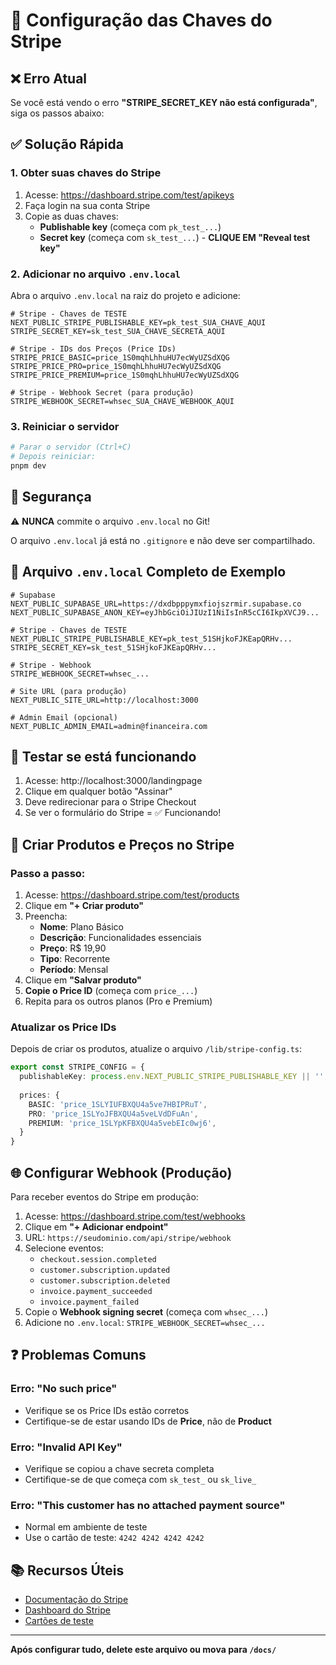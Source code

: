 # 🔑 Configuração das Chaves do Stripe

## ❌ Erro Atual

Se você está vendo o erro **"STRIPE_SECRET_KEY não está configurada"**, siga os passos abaixo:

## ✅ Solução Rápida

### 1. Obter suas chaves do Stripe

1. Acesse: https://dashboard.stripe.com/test/apikeys
2. Faça login na sua conta Stripe
3. Copie as duas chaves:
   - **Publishable key** (começa com `pk_test_...`)
   - **Secret key** (começa com `sk_test_...`) - **CLIQUE EM "Reveal test key"**

### 2. Adicionar no arquivo `.env.local`

Abra o arquivo `.env.local` na raiz do projeto e adicione:

```env
# Stripe - Chaves de TESTE
NEXT_PUBLIC_STRIPE_PUBLISHABLE_KEY=pk_test_SUA_CHAVE_AQUI
STRIPE_SECRET_KEY=sk_test_SUA_CHAVE_SECRETA_AQUI

# Stripe - IDs dos Preços (Price IDs)
STRIPE_PRICE_BASIC=price_1S0mqhLhhuHU7ecWyUZSdXQG
STRIPE_PRICE_PRO=price_1S0mqhLhhuHU7ecWyUZSdXQG
STRIPE_PRICE_PREMIUM=price_1S0mqhLhhuHU7ecWyUZSdXQG

# Stripe - Webhook Secret (para produção)
STRIPE_WEBHOOK_SECRET=whsec_SUA_CHAVE_WEBHOOK_AQUI
```

### 3. Reiniciar o servidor

```bash
# Parar o servidor (Ctrl+C)
# Depois reiniciar:
pnpm dev
```

## 🔐 Segurança

⚠️ **NUNCA** commite o arquivo `.env.local` no Git!

O arquivo `.env.local` já está no `.gitignore` e não deve ser compartilhado.

## 📝 Arquivo `.env.local` Completo de Exemplo

```env
# Supabase
NEXT_PUBLIC_SUPABASE_URL=https://dxdbpppymxfiojszrmir.supabase.co
NEXT_PUBLIC_SUPABASE_ANON_KEY=eyJhbGciOiJIUzI1NiIsInR5cCI6IkpXVCJ9...

# Stripe - Chaves de TESTE
NEXT_PUBLIC_STRIPE_PUBLISHABLE_KEY=pk_test_51SHjkoFJKEapQRHv...
STRIPE_SECRET_KEY=sk_test_51SHjkoFJKEapQRHv...

# Stripe - Webhook
STRIPE_WEBHOOK_SECRET=whsec_...

# Site URL (para produção)
NEXT_PUBLIC_SITE_URL=http://localhost:3000

# Admin Email (opcional)
NEXT_PUBLIC_ADMIN_EMAIL=admin@financeira.com
```

## 🧪 Testar se está funcionando

1. Acesse: http://localhost:3000/landingpage
2. Clique em qualquer botão "Assinar"
3. Deve redirecionar para o Stripe Checkout
4. Se ver o formulário do Stripe = ✅ Funcionando!

## 🎯 Criar Produtos e Preços no Stripe

### Passo a passo:

1. Acesse: https://dashboard.stripe.com/test/products
2. Clique em **"+ Criar produto"**
3. Preencha:
   - **Nome**: Plano Básico
   - **Descrição**: Funcionalidades essenciais
   - **Preço**: R$ 19,90
   - **Tipo**: Recorrente
   - **Período**: Mensal
4. Clique em **"Salvar produto"**
5. **Copie o Price ID** (começa com `price_...`)
6. Repita para os outros planos (Pro e Premium)

### Atualizar os Price IDs

Depois de criar os produtos, atualize o arquivo `/lib/stripe-config.ts`:

```typescript
export const STRIPE_CONFIG = {
  publishableKey: process.env.NEXT_PUBLIC_STRIPE_PUBLISHABLE_KEY || '',
  
  prices: {
    BASIC: 'price_1SLYIUFBXQU4a5ve7HBIPRuT',
    PRO: 'price_1SLYoJFBXQU4a5veLVdDFuAn',
    PREMIUM: 'price_1SLYpKFBXQU4a5vebEIc0wj6',
  }
}
```

## 🌐 Configurar Webhook (Produção)

Para receber eventos do Stripe em produção:

1. Acesse: https://dashboard.stripe.com/test/webhooks
2. Clique em **"+ Adicionar endpoint"**
3. URL: `https://seudominio.com/api/stripe/webhook`
4. Selecione eventos:
   - `checkout.session.completed`
   - `customer.subscription.updated`
   - `customer.subscription.deleted`
   - `invoice.payment_succeeded`
   - `invoice.payment_failed`
5. Copie o **Webhook signing secret** (começa com `whsec_...`)
6. Adicione no `.env.local`: `STRIPE_WEBHOOK_SECRET=whsec_...`

## ❓ Problemas Comuns

### Erro: "No such price"
- Verifique se os Price IDs estão corretos
- Certifique-se de estar usando IDs de **Price**, não de **Product**

### Erro: "Invalid API Key"
- Verifique se copiou a chave secreta completa
- Certifique-se de que começa com `sk_test_` ou `sk_live_`

### Erro: "This customer has no attached payment source"
- Normal em ambiente de teste
- Use o cartão de teste: `4242 4242 4242 4242`

## 📚 Recursos Úteis

- [Documentação do Stripe](https://stripe.com/docs)
- [Dashboard do Stripe](https://dashboard.stripe.com)
- [Cartões de teste](https://stripe.com/docs/testing#cards)

---

**Após configurar tudo, delete este arquivo ou mova para `/docs/`**
